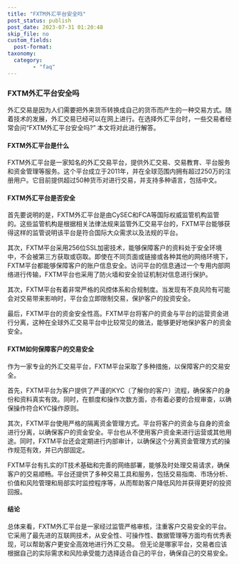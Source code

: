 ```yaml
---
title: "FXTM外汇平台安全吗"
post_status: publish
post_date: 2023-07-31 01:20:48
skip_file: no
custom_fields: 
  post-format: 
taxonomy:
  category:
        - "faq"
---
```


### FXTM外汇平台安全吗

外汇交易是因为人们需要把外来货币转换成自己的货币而产生的一种交易方式。随着技术的发展，外汇交易已经可以在网上进行。在选择外汇平台时，一些交易者经常会问“FXTM外汇平台安全吗?” 本文将对此进行解答。

#### FXTM外汇平台是什么

FXTM外汇平台是一家知名的外汇交易平台，提供外汇交易、交易教育、平台服务和资金管理等服务。这个平台成立于2011年，并在全球范围内拥有超过250万的注册用户。它目前提供超过50种货币对进行交易，并支持多种语言，包括中文。

#### FXTM外汇平台是否安全

首先要说明的是，FXTM外汇平台是由CySEC和FCA等国际权威监管机构监管的。这些监管机构是根据相关法律法规来监管外汇交易平台的，FXTM平台能够获得这样的监管说明该平台是符合国际大众需求以及法规的平台。

其次，FXTM平台采用256位SSL加密技术，能够保障客户的资料处于安全环境中，不会被第三方获取或窃取。即使在不同页面或链接或各种其他的网络环境下，FXTM平台都能够保障客户的账户信息安全。访问平台的信息通过一个专用内部网络进行传输，FXTM平台也采用了防火墙和安全验证机制对信息进行保护。

其次，FXTM平台有着非常严格的风控体系和合规制度。当发现有不良风险有可能会对交易带来影响时，平台会立即限制交易，保护客户的投资安全。

最后，FXTM平台的资金安全性高。FXTM平台将客户的资金与平台的运营资金进行分离，这种在全球外汇交易平台中比较常见的做法，能够更好地保护客户的资金安全。

#### FXTM如何保障客户的交易安全

作为一家专业的外汇交易平台，FXTM平台采取了多种措施，以保障客户的交易安全。

首先，FXTM平台为客户提供了严谨的KYC（了解你的客户）流程，确保客户的身份和资料真实有效。同时，在额度和操作次数方面，亦有着必要的合规审查，以确保操作符合KYC操作原则。

其次，FXTM平台使用严格的隔离资金管理方式。平台将客户的资金与自身的资金进行分离，以确保客户的资金安全。平台也从不使用客户资金来进行运营或其他用途。同时，FXTM平台还会定期进行内部审计，以确保这个分离资金管理方式的操作规范有效，并已内部固定。

FXTM平台有扎实的IT技术基础和完善的网络部署，能够及时处理交易请求，确保客户的交易顺畅。平台还提供了多种交易工具和服务，包括交易指南、市场分析、价值和风险管理和局部实时监控程序等，从而帮助客户降低风险并获得更好的投资回报。

#### 结论

总体来看，FXTM外汇平台是一家经过监管严格审核，注重客户交易安全的平台。它采用了最先进的互联网技术，从安全性、可操作性、数据管理等方面均有优秀表现，可以帮助客户更安全高效地进行外汇交易。 但无论是哪家平台，交易者应该根据自己的实际需求和风险承受能力选择适合自己的平台，确保自己的交易安全。
